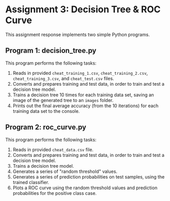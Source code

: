 # Assignment 3: Decision Tree & ROC Curve

This assignment response implements two simple Python programs.

## Program 1: decision_tree.py

This program performs the following tasks:

1. Reads in provided `cheat_training_1.csv`, `cheat_training_2.csv`, `cheat_training_3.csv`, and `cheat_test.csv` files.
2. Converts and prepares training and test data, in order to train and test a decision tree model.
3. Trains a decision tree 10 times for each training data set, saving an image of the generated tree to an `images` folder.
4. Prints out the final average accuracy (from the 10 iterations) for each training data set to the console.

## Program 2: roc_curve.py

This program performs the following tasks:

1. Reads in provided `cheat_data.csv` file.
2. Converts and prepares training and test data, in order to train and test a decision tree model.
3. Trains a decision tree model.
4. Generates a series of "random threshold" values.
5. Generates a series of prediction probabilities on test samples, using the trained classifier.
6. Plots a ROC curve using the random threshold values and prediction probabilities for the positive class case.
